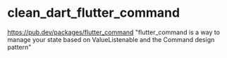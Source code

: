 # clean_dart_flutter_command

https://pub.dev/packages/flutter_command
"flutter_command is a way to manage your state based on ValueListenable and the Command design pattern"
